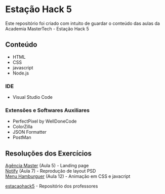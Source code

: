 ﻿# Estação Hack 5
Este repositório foi criado com intuito de guardar o conteúdo das aulas da Academia MasterTech - Estação Hack 5

## Conteúdo
* HTML
* CSS
* javascript
* Node.js

### IDE
* Visual Studio Code

### Extensões e Softwares Auxiliares
* PerfectPixel by WellDoneCode
* ColorZilla
* JSON Formatter
* PostMan

## Resoluções dos Exercícios
[Agência Master](https://github.com/eliseak/eh-agenciaMaster) (Aula 5) - Landing page  
[Notify](https://github.com/eliseak/eh-notify) (Aula 7) - Reprodução de layout PSD  
[Menu Hamburguer](https://github.com/eliseak/eh-menuHamburguer) (Aula 12) - Animação em CSS e javacript  
  
[estacaohack5](https://github.com/estacaohack5) - Repositório dos professores  
